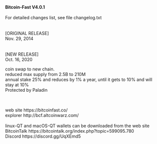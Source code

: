 <b>Bitcoin-Fast V4.0.1</b> <br>
<br>
For detailed changes list, see file changelog.txt
<br>
<br>
<br>
[ORIGINAL RELEASE]<br>
Nov. 29, 2014<br>
<br>
<br>
[NEW RELEASE]<br>
Oct. 16, 2020<br>

  coin swap to new chain.<br>
  reduced max supply from 2.5B to 210M<br>
  annual stake 25% and reduces by 1% a year, until it gets to 10% and will stay at 10%<br>
  Protected by Paladin<br>

<br>
<br>
web site https://bitcoinfast.co/<br>
explorer http://bcf.altcoinwarz.com/<br>
<br>
linux-QT and macOS-QT wallets can be downloaded from the web site<br>
BitcoinTalk https://bitcointalk.org/index.php?topic=599095.780<br>
Discord https://discord.gg/UqXEmd5



